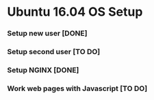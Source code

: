 # Ubuntu 16.04 OS Setup

### Setup new user [DONE]

### Setup second user [TO DO]

### Setup NGINX [DONE]

### Work web pages with Javascript [TO DO]
